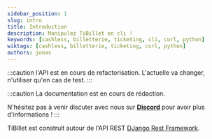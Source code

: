 ```yaml
---
sidebar_position: 1
slug: intro
title: Introduction
description: Manipulez TiBillet en cli !
keywords: [cashless, billetterie, ticketing, cli, curl, python]
wiktags: [cashless, billetterie, ticketing, curl, python]
authors: jonas
---
```


:::caution
 l'API est en cours de refactorisation. L'actuelle va changer, n'utiliser qu'en cas de test.
::: 

:::caution
La documentation est en cours de rédaction.

N'hésitez pas à venir discuter avec nous sur **[Discord](https://discord.gg/7FJvtYx)** pour avoir plus d'informations !
:::


TiBillet est construit autour de l'API REST [DJango Rest Framework](https://www.django-rest-framework.org/).
